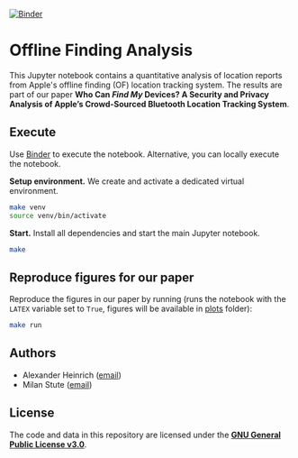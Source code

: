 [![Binder](https://mybinder.org/badge_logo.svg)](https://mybinder.org/v2/gh/seemoo-lab/offline-finding-evaluation/HEAD?filepath=analysis.ipynb)

# Offline Finding Analysis 

This Jupyter notebook contains a quantitative analysis of location reports from Apple's offline finding (OF) location tracking system.
The results are part of our paper **Who Can *Find My* Devices? A Security and Privacy Analysis of Apple’s Crowd-Sourced Bluetooth Location Tracking System**.

## Execute

Use [Binder](https://mybinder.org/v2/gh/seemoo-lab/offline-finding-evaluation/HEAD?filepath=analysis.ipynb) to execute the notebook.
Alternative, you can locally execute the notebook.

**Setup environment.** We create and activate a dedicated virtual environment.

```bash
make venv
source venv/bin/activate
```

**Start.** Install all dependencies and start the main Jupyter notebook.

```bash
make
```

## Reproduce figures for our paper

Reproduce the figures in our paper by running (runs the notebook with the `LATEX` variable set to `True`, figures will be available in [plots](plots) folder):

```bash
make run
```

## Authors

* Alexander Heinrich ([email](mailto:aheinrich@seemoo.tu-darmstadt.de))
* Milan Stute ([email](mailto:mstute@seemoo.tu-darmstadt.de))

## License

The code and data in this repository are licensed under the [**GNU General Public License v3.0**](LICENSE).
